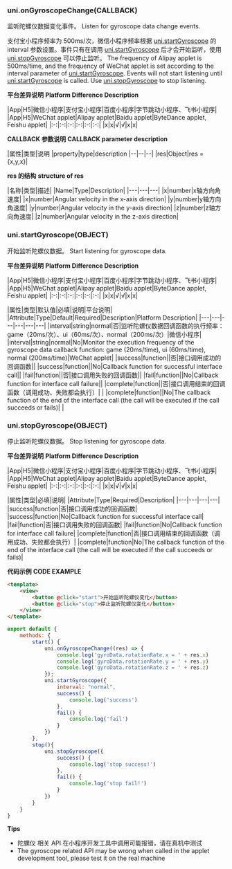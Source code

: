 ### uni.onGyroscopeChange(CALLBACK)

监听陀螺仪数据变化事件。
Listen for gyroscope data change events.

支付宝小程序频率为 500ms/次，微信小程序频率根据 [uni.startGyroscope](/api/system/gyroscope?id=startgyroscope) 的 interval 参数设置。事件只有在调用 [uni.startGyroscope](/api/system/gyroscope?id=startgyroscope) 后才会开始监听，使用 [uni.stopGyroscope](/api/system/gyroscope?id=stopgyroscope) 可以停止监听。
The frequency of Alipay applet is 500ms/time, and the frequency of WeChat applet is set according to the interval parameter of [uni.startGyroscope](/api/system/gyroscope?id=startgyroscope). Events will not start listening until [uni.startGyroscope](/api/system/gyroscope?id=startgyroscope) is called. Use [uni.stopGyroscope](/api/system/gyroscope?id=stopgyroscope) to stop listening.

**平台差异说明**
**Platform Difference Description**

|App|H5|微信小程序|支付宝小程序|百度小程序|字节跳动小程序、飞书小程序|
|App|H5|WeChat applet|Alipay applet|Baidu applet|ByteDance applet, Feishu applet|
|:-:|:-:|:-:|:-:|:-:|:-:|
|x|x|√|√|x|x|

**CALLBACK 参数说明**
**CALLBACK parameter description**

|属性|类型|说明
|property|type|description
|--|--|--|
|res|Object|res = {x,y,x}|

**res 的结构**
**structure of res**

|名称|类型|描述|
|Name|Type|Description|
|---|---|---|
|x|number|x轴方向角速度|
|x|number|Angular velocity in the x-axis direction|
|y|number|y轴方向角速度|
|y|number|Angular velocity in the y-axis direction|
|z|number|z轴方向角速度|
|z|number|Angular velocity in the z-axis direction|

### uni.startGyroscope(OBJECT)

开始监听陀螺仪数据。
Start listening for gyroscope data.

**平台差异说明**
**Platform Difference Description**

|App|H5|微信小程序|支付宝小程序|百度小程序|字节跳动小程序、飞书小程序|
|App|H5|WeChat applet|Alipay applet|Baidu applet|ByteDance applet, Feishu applet|
|:-:|:-:|:-:|:-:|:-:|:-:|
|x|x|√|√|x|x|

|属性|类型|默认值|必填|说明|平台说明|
|Attribute|Type|Default|Required|Description|Platform Description|
|---|---|---|---|---|---|
|interval|string|normal|否|监听陀螺仪数据回调函数的执行频率：game（20ms/次）、ui（60ms/次）、normal（200ms/次）|微信小程序|
|interval|string|normal|No|Monitor the execution frequency of the gyroscope data callback function: game (20ms/time), ui (60ms/time), normal (200ms/time)|WeChat applet|
|success|function||否|接口调用成功的回调函数||
|success|function||No|Callback function for successful interface call||
|fail|function||否|接口调用失败的回调函数||
|fail|function||No|Callback function for interface call failure||
|complete|function||否|接口调用结束的回调函数（调用成功、失败都会执行）|&nbsp;|
|complete|function||No|The callback function of the end of the interface call (the call will be executed if the call succeeds or fails)|&nbsp;|

### uni.stopGyroscope(OBJECT)

停止监听陀螺仪数据。
Stop listening for gyroscope data.

**平台差异说明**
**Platform Difference Description**

|App|H5|微信小程序|支付宝小程序|百度小程序|字节跳动小程序、飞书小程序|
|App|H5|WeChat applet|Alipay applet|Baidu applet|ByteDance applet, Feishu applet|
|:-:|:-:|:-:|:-:|:-:|:-:|
|x|x|√|√|x|x|

|属性|类型|必填|说明|
|Attribute|Type|Required|Description|
|---|---|---|---|
|success|function|否|接口调用成功的回调函数|
|success|function|No|Callback function for successful interface call|
|fail|function|否|接口调用失败的回调函数|
|fail|function|No|Callback function for interface call failure|
|complete|function|否|接口调用结束的回调函数（调用成功、失败都会执行）|
|complete|function|No|The callback function of the end of the interface call (the call will be executed if the call succeeds or fails)|

**代码示例**
**CODE EXAMPLE**

```html
<template>
    <view>
        <button @click="start">开始监听陀螺仪变化</button>
        <button @click="stop">停止监听陀螺仪变化</button>
    </view>
</template>
```

```javascript
export default {
    methods: {
        start() {
            uni.onGyroscopeChange((res) => {
                console.log('gyroData.rotationRate.x = ' + res.x)
                console.log('gyroData.rotationRate.y = ' + res.y)
                console.log('gyroData.rotationRate.z = ' + res.z)
            });
            uni.startGyroscope({
                interval: "normal",
                success() {
                    console.log('success')
                },
                fail() {
                    console.log('fail')
                }
            })
        },
        stop(){
            uni.stopGyroscope({
                success() {
                    console.log('stop success!')
                },
                fail() {
                    console.log('stop fail!')
                }
            })
        }
    }
}
```

**Tips**

* 陀螺仪 相关 API 在小程序开发工具中调用可能报错，请在真机中测试
* The gyroscope related API may be wrong when called in the applet development tool, please test it on the real machine